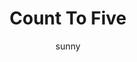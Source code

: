 ---
media: "images/rounds/round_4_2/count_to_five.png"
media_type: image
type: art
title: Count To Five
author: [sunny]
desc: Dr. Victoria Ripley tries to calm a patient while removing a frozen limb without anaesthetic.
---